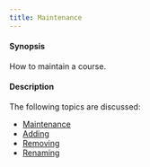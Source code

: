 ```yaml
---
title: Maintenance
---
```


#### Synopsis

How to maintain a course.

#### Description

The following topics are discussed:

* [Maintenance](../../Tutor/Maintenance)
* [Adding](../../Tutor/Maintenance/Adding)
* [Removing](../../Tutor/Maintenance/Removing)
* [Renaming](../../Tutor/Maintenance/Renaming)


